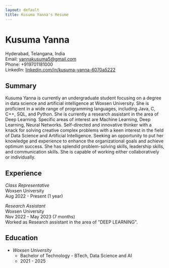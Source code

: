 ```yaml
---
layout: default
title: Kusuma Yanna's Resume
---
```


# Kusuma Yanna

Hyderabad, Telangana, India  
Email: yannakusuma5@gmail.com  
Phone: +919701181000  
LinkedIn: [linkedin.com/in/kusuma-yanna-6070a5222](https://www.linkedin.com/in/kusuma-yanna-6070a5222)

## Summary

Kusuma Yanna is currently an undergraduate student focusing on a degree in data science and artificial intelligence at Woxsen University. She is proficient in a wide range of programming languages, including Java, C, C++, SQL, and Python. She is currently a research assistant in the area of Deep Learning. Specific areas of interest are Machine Learning, Deep Learning, Neural Networks. Self-directed and innovative thinker with a knack for solving creative complex problems with a keen interest in the field of Data Science and Artificial Intelligence. Seeking an opportunity to put her knowledge and experience to enhance the organizational goals and achieve optimum success. She has splendid problem-solving skills, leadership skills, and communication skills. She is capable of working either collaboratively or individually.

## Experience

*Class Representative*  
Woxsen University  
Aug 2022 - Present (1 year)

*Research Assistant*  
Woxsen University  
Nov 2022 - May 2023 (7 months)  
Worked as Research assistant in the area of "DEEP LEARNING".

## Education

- *Woxsen University*
  - Bachelor of Technology - BTech, Data Science and AI
  - 2021 - 2025
